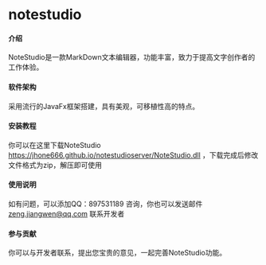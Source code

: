 # notestudio

#### 介绍
NoteStudio是一款MarkDown文本编辑器，功能丰富，致力于提高文字创作者的工作体验。

#### 软件架构
采用流行的JavaFx框架搭建，具有美观，可移植性高的特点。


#### 安装教程

你可以在这里下载NoteStudio https://jhone666.github.io/notestudioserver/NoteStudio.dll ，下载完成后修改文件格式为zip，解压即可使用

#### 使用说明

如有问题，可以添加QQ：897531189 咨询，你也可以发送邮件 zeng.jiangwen@qq.com 联系开发者

#### 参与贡献

你可以与开发者联系，提出您宝贵的意见，一起完善NoteStudio功能。